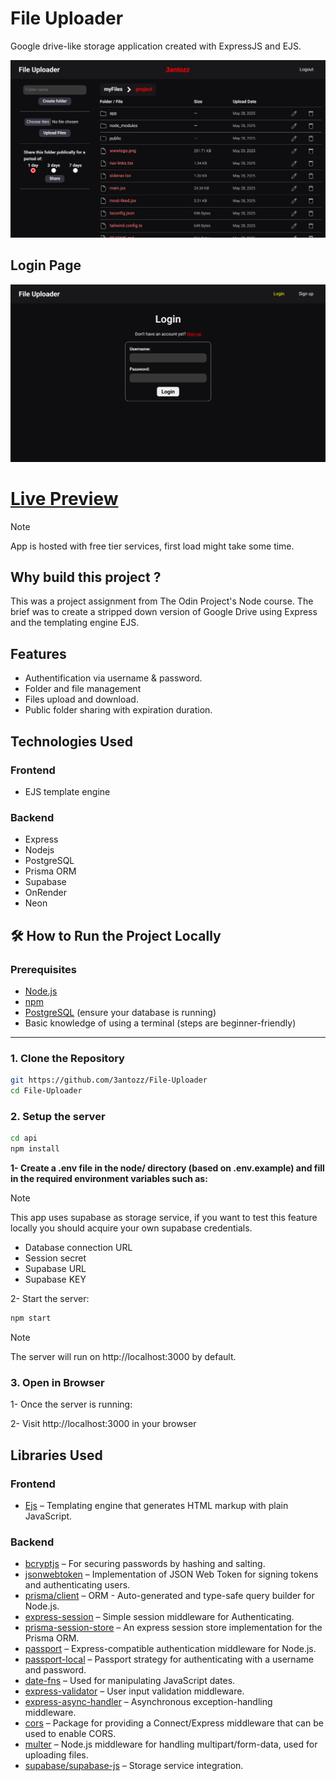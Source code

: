 # File Uploader

Google drive-like storage application created with ExpressJS and EJS.

![Interface](./public//showcase/interface.png)

## Login Page

![Login Page](./public//showcase/login.png)

# [Live Preview](https://file-uploader-ifat.onrender.com/)

> [!NOTE]
> App is hosted with free tier services, first load might take some time.

## Why build this project ?

This was a project assignment from The Odin Project's Node course. The brief was to create a stripped down version of Google Drive using Express and the templating engine EJS.

## Features

- Authentification via username & password.
- Folder and file management
- Files upload and download.
- Public folder sharing with expiration duration.

## Technologies Used

### Frontend

- EJS template engine

### Backend

- Express
- Nodejs
- PostgreSQL
- Prisma ORM
- Supabase
- OnRender
- Neon

## 🛠️ How to Run the Project Locally

### Prerequisites

- [Node.js](https://nodejs.org/)
- [npm](https://www.npmjs.com/)
- [PostgreSQL](https://www.postgresql.org/) (ensure your database is running)
- Basic knowledge of using a terminal (steps are beginner-friendly)

---

### 1. Clone the Repository

```bash
git https://github.com/3antozz/File-Uploader
cd File-Uploader
```

### 2. Setup the server

```bash
cd api
npm install
```

**1- Create a .env file in the node/ directory (based on .env.example) and fill in the required environment variables such as:** 

> [!NOTE]
> This app uses supabase as storage service, if you want to test this feature locally you should acquire your own supabase credentials.

* Database connection URL
* Session secret
* Supabase URL
* Supabase KEY

2- Start the server:

```bash
npm start
```
> [!NOTE]
> The server will run on http://localhost:3000 by default.

### 3. Open in Browser

1- Once the server is running:

2- Visit http://localhost:3000 in your browser

## Libraries Used


### Frontend

- [Ejs](https://www.npmjs.com/package/ejs) –  Templating engine that generates HTML markup with plain JavaScript.

### Backend

- [bcryptjs](https://www.npmjs.com/package/bcryptjs) – For securing passwords by hashing and salting.
- [jsonwebtoken](https://www.npmjs.com/package/jsonwebtoken) – Implementation of JSON Web Token for signing tokens and authenticating users.
- [prisma/client](https://www.npmjs.com/package/@prisma/client) – ORM - Auto-generated and type-safe query builder for Node.js.
- [express-session](https://www.npmjs.com/package/express-session) – Simple session middleware for Authenticating.
- [prisma-session-store](https://www.npmjs.com/package/@quixo3/prisma-session-store) – An express session store implementation for the Prisma ORM.
- [passport](https://www.npmjs.com/package/passport) – Express-compatible authentication middleware for Node.js.
- [passport-local](https://www.npmjs.com/package/passport-local) –  Passport strategy for authenticating with a username and password.
- [date-fns](https://date-fns.org/docs/Getting-Started) – Used for manipulating JavaScript dates.
- [express-validator](https://www.npmjs.com/package/express-validator) – User input validation middleware.
- [express-async-handler](https://www.npmjs.com/package/express-async-handler) – Asynchronous exception-handling middleware.
- [cors](https://www.npmjs.com/package/cors) – Package for providing a Connect/Express middleware that can be used to enable CORS.
- [multer](https://www.npmjs.com/package/multer) – Node.js middleware for handling multipart/form-data, used for uploading files.
- [supabase/supabase-js](https://www.npmjs.com/package/@supabase/supabase-js) – Storage service integration.
